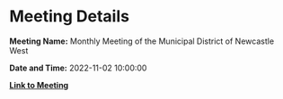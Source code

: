 # Meeting Details

**Meeting Name:** Monthly Meeting of the Municipal District of Newcastle West

**Date and Time:** 2022-11-02 10:00:00

**[Link to Meeting](https://www.limerick.ie/council/whats-on/monthly-meeting-municipal-district-newcastle-west-78)**
